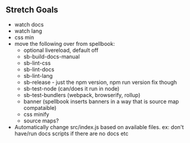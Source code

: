 ## Stretch Goals
* watch docs
* watch lang
* css min
* move the following over from spellbook:
  * optional livereload, default off
  * sb-build-docs-manual
  * sb-lint-css
  * sb-lint-docs
  * sb-lint-lang
  * sb-release - just the npm version, npm run version fix though
  * sb-test-node (can/does it run in node)
  * sb-test-bundlers (webpack, browserify, rollup)
  * banner (spellbook inserts banners in a way that is source map compataible)
  * css minify
  * source maps?
* Automatically change src/index.js based on available files. ex: don't have/run docs scripts if there are no docs etc
